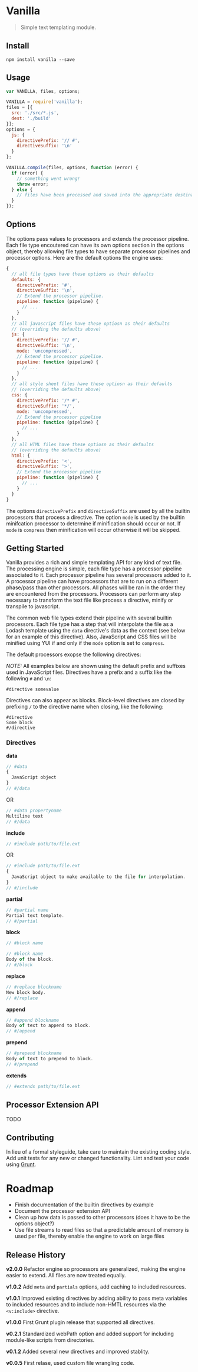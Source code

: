 # Vanilla

> Simple text templating module.


## Install

```shell
npm install vanilla --save
```

## Usage

```javascript
var VANILLA, files, options;

VANILLA = require('vanilla');
files = [{
  src: './src/*.js',
  dest: './build'
}];
options = {
  js: {
    directivePrefix: '// #',
    directiveSuffix: '\n'
  }
};

VANILLA.compile(files, options, function (error) {
  if (error) {
    // something went wrong!
    throw error;
  } else {
    // files have been processed and saved into the appropriate destination directory
  }
});
```

## Options

The options pass values to processors and extends the processor pipeline. Each file type encoutered
can have its own options section in the options object, thereby allowing file types to have separate processor pipelines
and processor options. Here are the default options the engine uses:

```javascript
{
  // all file types have these options as their defaults
  defaults: {
    directivePrefix: '#',
    directiveSuffix: '\n',
    // Extend the processor pipeline.
    pipeline: function (pipeline) {
      // ...
    }
  },
  // all javascript files have these optiosn as their defaults 
  // (overriding the defaults above)
  js: {
    directivePrefix: '// #',
    directiveSuffix: '\n',
    mode: 'uncompressed',
    // Extend the processor pipeline.
    pipeline: function (pipeline) {
      // ...
    }
  },
  // all style sheet files have these optiosn as their defaults 
  // (overriding the defaults above)
  css: {
    directivePrefix: '/* #',
    directiveSuffix: '*/',
    mode: 'uncompressed',
    // Extend the processor pipeline
    pipeline: function (pipeline) {
      // ...
    }
  },
  // all HTML files have these optiosn as their defaults 
  // (overriding the defaults above)
  html: {
    directivePrefix: '<',
    directiveSuffix: '>',
    // Extend the processor pipeline
    pipeline: function (pipeline) {
      // ...
    }
  }
}
```

The options `directivePrefix` and `directiveSuffix` are used by all the builtin processors that process a directive.
The option `mode` is used by the builtin minifcation processor to determine if minification should occur or not. If `mode`
is `compress` then minification will occur otherwise it will be skipped.

## Getting Started

Vanilla provides a rich and simple templating API for any kind of text file. The processing engine is simple,
each file type has a processor pipeline associated to it. Each processor pipeline has several processors added to it.
A processor pipeline can have processors that are to run on a different phase/pass than other processors. All phases will
be ran in the order they are encountered from the processors. Processors can perform any step necessary to transform the text
file like process a directive, minify or transpile to javascript.

The common web file types extend their pipeline with several builtin processors. Each file type has a step that will interpolate
the file as a Lodash template using the `data` directive's data as the context (see below for an example of this directive). Also,
JavaScript and CSS files will be minified using YUI if and only if the `mode` option is set to `compress`.

The default processors exopse the following directives:

*NOTE:* All examples below are shown using the default prefix and suffixes used in JavaScript files. Directives have a prefix and a suffix
like the following `#` and `\n`:

    #directive somevalue

Directives can also appear as blocks. Block-level directives are closed by prefixing `/` to the directive name when closing, like the following:

    #directive
    Some block
    #/directive


### Directives

**data**

```javascript
// #data
{
  JavaScript object
}
// #/data
```

OR

```javascript
// #data propertyname
Multiline text
// #/data
```


**include**

```javascript
// #include path/to/file.ext
```

OR

```javascript
// #include path/to/file.ext
{
  JavaScript object to make available to the file for interpolation.
}
// #/include
```


**partial**

```javascript
// #partial name
Partial text template.
// #/partial
```

**block**

```javascript
// #block name
```

```javascript
// #block name
Body of the block.
// #/block
```

**replace**

```javascript
// #replace blockname
New block body.
// #/replace
```

**append**

```javascript
// #append blockname
Body of text to append to block.
// #/append
```

**prepend**

```javascript
// #prepend blockname
Body of text to prepend to block.
// #/prepend
```

**extends**

```javascript
// #extends path/to/file.ext
```

## Processor Extension API

TODO

## Contributing

In lieu of a formal styleguide, take care to maintain the existing coding style. Add unit tests for any new or changed functionality. Lint and test your code using [Grunt](http://gruntjs.com/).

# Roadmap

- Finish documentation of the builtin directives by example
- Document the processor extension API
- Clean up how data is passed to other processors (does it have to be the options object?)
- Use file streams to read files so that a predictable amount of memory is used per file, thereby enable the engine to work on large files

## Release History

**v2.0.0** Refactor engine so processors are generalized, making the engine easier to extend. All files are now treated equally.

**v1.0.2** Add `meta` and `partials` options, add caching to included resources.

**v1.0.1** Improved existing directives by adding ability to pass meta variables to included resources and to include non-HMTL resources via the `<v:include>` directive.

**v1.0.0** First Grunt plugin release that supported all directives.

**v0.2.1** Standardized webPath option and added support for including module-like scripts from directories.

**v0.1.2** Added several new directives and improved stablity.

**v0.0.5** First relase, used custom file wrangling code.